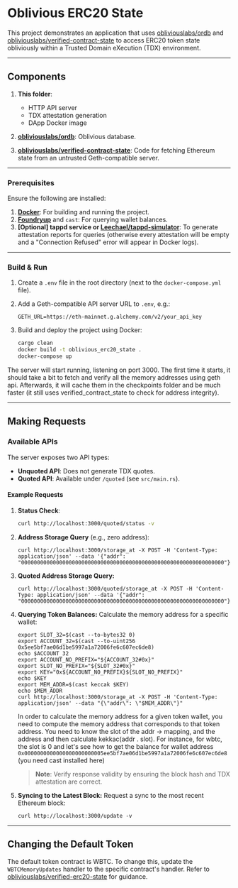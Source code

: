 # Oblivious ERC20 State

This project demonstrates an application that uses [obliviouslabs/ordb](https://github.com/obliviouslabs/ordb) and [obliviouslabs/verified-contract-state](https://github.com/obliviouslabs/verified_contract_state) to access ERC20 token state obliviously within a Trusted Domain eXecution (TDX) environment.

---

## Components

1. **This folder**: 
   - HTTP API server
   - TDX attestation generation
   - DApp Docker image

2. **[obliviouslabs/ordb](https://github.com/obliviouslabs/ordb)**: Oblivious database.

3. **[obliviouslabs/verified-contract-state](https://github.com/obliviouslabs/verified_contract_state)**: Code for fetching Ethereum state from an untrusted Geth-compatible server.

---
### Prerequisites

Ensure the following are installed:

1. **[Docker](https://www.docker.com/)**: For building and running the project.
2. **[Foundryup](https://book.getfoundry.sh/getting-started/installation)** and `cast`: For querying wallet balances.
3. **[Optional] tappd service or [Leechael/tappd-simulator](https://github.com/Leechael/tappd-simulator)**: To generate attestation reports for queries (otherwise every attestation will be empty and a "Connection Refused" error will appear in Docker logs).

---

### Build & Run

1. Create a `.env` file in the root directory (next to the `docker-compose.yml` file).

2. Add a Geth-compatible API server URL to `.env`, e.g.:
   ```env
   GETH_URL=https://eth-mainnet.g.alchemy.com/v2/your_api_key
3. Build and deploy the project using Docker:
   ```bash
   cargo clean
   docker build -t oblivious_erc20_state .
   docker-compose up
The server will start running, listening on port 3000. 
The first time it starts, it should take a bit to fetch and verify all the memory addresses using geth api. Afterwards, it will cache them in the checkpoints folder and be much faster (it still uses verified_contract_state to check for address integrity).

---

## Making Requests

### Available APIs

The server exposes two API types:
- **Unquoted API**: Does not generate TDX quotes.
- **Quoted API**: Available under `/quoted` (see `src/main.rs`).

#### Example Requests

1. **Status Check**:
   ```bash
   curl http://localhost:3000/quoted/status -v
2.  **Address Storage Query** (e.g., zero address):
    ```
    curl http://localhost:3000/storage_at -X POST -H 'Content-Type: application/json' --data '{"addr": "0000000000000000000000000000000000000000000000000000000000000000"}'
3. **Quoted Address Storage Query:**
    ```
    curl http://localhost:3000/quoted/storage_at -X POST -H 'Content-Type: application/json' --data '{"addr": "0000000000000000000000000000000000000000000000000000000000000000"}'
4. **Querying Token Balances:** Calculate the memory address for a specific wallet:
      ```
      export SLOT_32=$(cast --to-bytes32 0)
      export ACCOUNT_32=$(cast --to-uint256 0x5ee5bf7ae06d1be5997a1a72006fe6c607ec6de8)
      echo $ACCOUNT_32
      export ACCOUNT_NO_PREFIX="${ACCOUNT_32#0x}"
      export SLOT_NO_PREFIX="${SLOT_32#0x}"
      export KEY="0x${ACCOUNT_NO_PREFIX}${SLOT_NO_PREFIX}"
      echo $KEY
      export MEM_ADDR=$(cast keccak $KEY)
      echo $MEM_ADDR
      curl http://localhost:3000/storage_at -X POST -H 'Content-Type: application/json' --data "{\"addr\": \"$MEM_ADDR\"}"
    ```
    In order to calculate the memory address for a given token wallet, you need to compute the memory address that corresponds to that token address. You need to know the slot of the addr -> mapping, and the address and then calculate kekkac(addr . slot). For instance, for wbtc, the slot is 0 and let's see how to get the balance for wallet address `0x0000000000000000000000005ee5bf7ae06d1be5997a1a72006fe6c607ec6de8` (you need cast installed here)
     >**Note**: Verify response validity by ensuring the block hash and TDX attestation are correct.
    
5. **Syncing to the Latest Block:** Request a sync to the most recent Ethereum block:
    ```
    curl http://localhost:3000/update -v
---
## Changing the Default Token
The default token contract is WBTC. To change this, update the `WBTCMemoryUpdates` handler to the specific contract's handler. Refer to [obliviouslabs/verified-erc20-state](https://github.com/obliviouslabs/verified_contract_state) for guidance.
